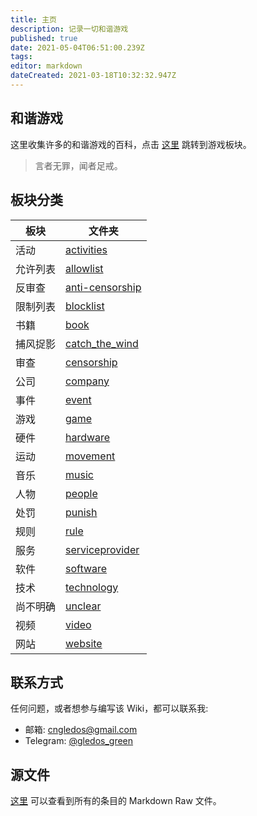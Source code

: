 ```yaml
---
title: 主页
description: 记录一切和谐游戏
published: true
date: 2021-05-04T06:51:00.239Z
tags: 
editor: markdown
dateCreated: 2021-03-18T10:32:32.947Z
---
```


和谐游戏
--------

这里收集许多的和谐游戏的百科，点击 [这里](/game/game.html) 跳转到游戏板块。

> 言者无罪，闻者足戒。

板块分类
--------

| 板块     | 文件夹                                                   |
| -------- | -------------------------------------------------------- |
| 活动     | [activities](/activities/activities.html)                |
| 允许列表 | [allowlist](/allowlist/allowlist.html)                   |
| 反审查   | [anti-censorship](anti-censorship//anti-censorship.html) |
| 限制列表 | [blocklist](/blocklist/blocklist.html)                   |
| 书籍     | [book](/book/book.html)                                  |
| 捕风捉影 | [catch_the_wind](/catch_the_wind/catch_the_wind.html)    |
| 审查     | [censorship](/censorship/censorship.html)                |
| 公司     | [company](/company/company.html)                         |
| 事件     | [event](/event/event.html)                               |
| 游戏     | [game](/game/game.html)                                  |
| 硬件     | [hardware](/hardware/hardware.html)                      |
| 运动     | [movement](/movement/movement.html)                      |
| 音乐     | [music](/music/music.html)                               |
| 人物     | [people](/people/people.html)                            |
| 处罚     | [punish](/punish/punish.html)                            |
| 规则     | [rule](/rule/rule.html)                                  |
| 服务     | [serviceprovider](/serviceprovider/serviceprovider.html) |
| 软件     | [software](/software/software.html)                      |
| 技术     | [technology](/technology/technology.html)                |
| 尚不明确 | [unclear](/unclear/unclear.html)                         |
| 视频     | [video](/video/video.html)                               |
| 网站     | [website](/website/website.md)                           |

联系方式
--------

任何问题，或者想参与编写该 Wiki，都可以联系我:

+ 邮箱: cngledos@gmail.com
+ Telegram: [@gledos_green](t.me/gledos_green)

源文件
------

[这里](https://github.com/gledos/ggame) 可以查看到所有的条目的 Markdown Raw 文件。
